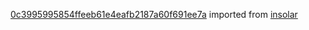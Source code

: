 [0c3995995854ffeeb61e4eafb2187a60f691ee7a](https://github.com/insolar/insolar/commit/0c3995995854ffeeb61e4eafb2187a60f691ee7a) imported from [insolar](https://github.com/insolar/insolar)
